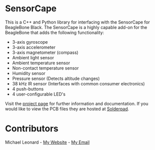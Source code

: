 # SensorCape

This is a C++ and Python library for interfacing with the SensorCape for BeagleBone Black. The SensorCape is a highly capable add-on for the BeagleBone that adds the following functionality:
+ 3-axis gyroscope
+ 3-axis accelerometer
+ 3-axis magnetometer (compass)
+ Ambient light sensor
+ Ambient temperature sensor
+ Non-contact temperature sensor
+ Humidity sensor
+ Pressure sensor (Detects altitude changes)
+ 38 kHz IR sensor (Interfaces with common consumer electronics)
+ 4 push-buttons
+ 4 user-configurable LED's

Visit the [project page](http://michaelhleonard.com/projects/SensorCape) for further information and documentation. If you would like to view the PCB files they are hosted at [Solderpad](http://solderpad.com/michael0310/beaglebone-black-sensorcape).

# Contributors

Michael Leonard - [My Website](http://michaelhleonard.com/) - [My Email](mailto:maybeillrememberit@gmail.com)
